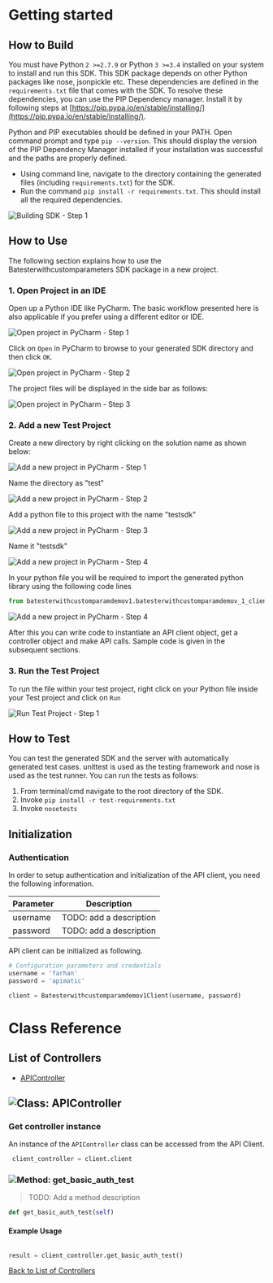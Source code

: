 # Getting started

## How to Build


You must have Python ```2 >=2.7.9``` or Python ```3 >=3.4``` installed on your system to install and run this SDK. This SDK package depends on other Python packages like nose, jsonpickle etc. 
These dependencies are defined in the ```requirements.txt``` file that comes with the SDK.
To resolve these dependencies, you can use the PIP Dependency manager. Install it by following steps at [https://pip.pypa.io/en/stable/installing/](https://pip.pypa.io/en/stable/installing/).

Python and PIP executables should be defined in your PATH. Open command prompt and type ```pip --version```.
This should display the version of the PIP Dependency Manager installed if your installation was successful and the paths are properly defined.

* Using command line, navigate to the directory containing the generated files (including ```requirements.txt```) for the SDK.
* Run the command ```pip install -r requirements.txt```. This should install all the required dependencies.

![Building SDK - Step 1](https://apidocs.io/illustration/python?step=installDependencies&workspaceFolder=BATester%20with%20custom%20parameters-Python)


## How to Use

The following section explains how to use the Batesterwithcustomparameters SDK package in a new project.

### 1. Open Project in an IDE

Open up a Python IDE like PyCharm. The basic workflow presented here is also applicable if you prefer using a different editor or IDE.

![Open project in PyCharm - Step 1](https://apidocs.io/illustration/python?step=pyCharm)

Click on ```Open``` in PyCharm to browse to your generated SDK directory and then click ```OK```.

![Open project in PyCharm - Step 2](https://apidocs.io/illustration/python?step=openProject0&workspaceFolder=BATester%20with%20custom%20parameters-Python)     

The project files will be displayed in the side bar as follows:

![Open project in PyCharm - Step 3](https://apidocs.io/illustration/python?step=openProject1&workspaceFolder=BATester%20with%20custom%20parameters-Python&projectName=batesterwithcustomparamdemov1)     

### 2. Add a new Test Project

Create a new directory by right clicking on the solution name as shown below:

![Add a new project in PyCharm - Step 1](https://apidocs.io/illustration/python?step=createDirectory&workspaceFolder=BATester%20with%20custom%20parameters-Python&projectName=batesterwithcustomparamdemov1)

Name the directory as "test"

![Add a new project in PyCharm - Step 2](https://apidocs.io/illustration/python?step=nameDirectory)
   
Add a python file to this project with the name "testsdk"

![Add a new project in PyCharm - Step 3](https://apidocs.io/illustration/python?step=createFile&workspaceFolder=BATester%20with%20custom%20parameters-Python&projectName=batesterwithcustomparamdemov1)

Name it "testsdk"

![Add a new project in PyCharm - Step 4](https://apidocs.io/illustration/python?step=nameFile)

In your python file you will be required to import the generated python library using the following code lines

```Python
from batesterwithcustomparamdemov1.batesterwithcustomparamdemov_1_client import Batesterwithcustomparamdemov1Client
```

![Add a new project in PyCharm - Step 4](https://apidocs.io/illustration/python?step=projectFiles&workspaceFolder=BATester%20with%20custom%20parameters-Python&libraryName=batesterwithcustomparamdemov1.batesterwithcustomparamdemov_1_client&projectName=batesterwithcustomparamdemov1&className=Batesterwithcustomparamdemov1Client)

After this you can write code to instantiate an API client object, get a controller object and  make API calls. Sample code is given in the subsequent sections.

### 3. Run the Test Project

To run the file within your test project, right click on your Python file inside your Test project and click on ```Run```

![Run Test Project - Step 1](https://apidocs.io/illustration/python?step=runProject&workspaceFolder=BATester%20with%20custom%20parameters-Python&libraryName=batesterwithcustomparamdemov1.batesterwithcustomparamdemov_1_client&projectName=batesterwithcustomparamdemov1&className=Batesterwithcustomparamdemov1Client)


## How to Test

You can test the generated SDK and the server with automatically generated test
cases. unittest is used as the testing framework and nose is used as the test
runner. You can run the tests as follows:

  1. From terminal/cmd navigate to the root directory of the SDK.
  2. Invoke ```pip install -r test-requirements.txt```
  3. Invoke ```nosetests```

## Initialization

### Authentication
In order to setup authentication and initialization of the API client, you need the following information.

| Parameter | Description |
|-----------|-------------|
| username | TODO: add a description |
| password | TODO: add a description |



API client can be initialized as following.

```python
# Configuration parameters and credentials
username = 'farhan'
password = 'apimatic'

client = Batesterwithcustomparamdemov1Client(username, password)
```



# Class Reference

## <a name="list_of_controllers"></a>List of Controllers

* [APIController](#api_controller)

## <a name="api_controller"></a>![Class: ](https://apidocs.io/img/class.png ".APIController") APIController

### Get controller instance

An instance of the ``` APIController ``` class can be accessed from the API Client.

```python
 client_controller = client.client
```

### <a name="get_basic_auth_test"></a>![Method: ](https://apidocs.io/img/method.png ".APIController.get_basic_auth_test") get_basic_auth_test

> TODO: Add a method description

```python
def get_basic_auth_test(self)
```

#### Example Usage

```python

result = client_controller.get_basic_auth_test()

```


[Back to List of Controllers](#list_of_controllers)



